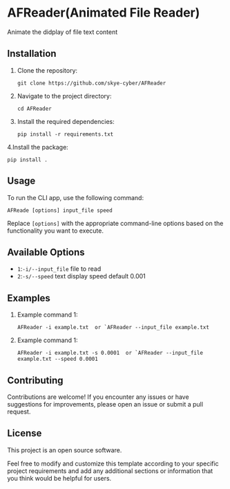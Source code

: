 # AFReader(Animated File Reader)
Animate the didplay of file text content

## Installation

1. Clone the repository:

   ```shell
   git clone https://github.com/skye-cyber/AFReader
   ```

2. Navigate to the project directory:

   ```shell
   cd AFReader
   ```

3. Install the required dependencies:

   ```shell
   pip install -r requirements.txt
   ```
4.Install the package:
   ```shell
   pip install .
   ```


## Usage

To run the CLI app, use the following command:

```shell
AFReade [options] input_file speed
```

Replace `[options]` with the appropriate command-line options based on the functionality you want to execute.

## Available Options

- `1`:`-i/--input_file`  file to read
- `2`:`-s/--speed` text display speed default 0.001

## Examples

1. Example command 1:

   ```shell
   AFReader -i example.txt  or `AFReader --input_file example.txt
   ```
1. Example command 1:

   ```shell
   AFReader -i example.txt -s 0.0001  or `AFReader --input_file example.txt --speed 0.0001
   ```

## Contributing

Contributions are welcome! If you encounter any issues or have suggestions for improvements, please open an issue or submit a pull request.

## License

This project is an open source software.


Feel free to modify and customize this template according to your specific project requirements and add any additional sections or information that you think would be helpful for users.

